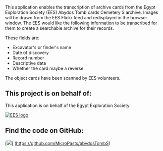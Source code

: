 This application enables the transcription of archive cards from the Egypt Exploration Society (EES) Abydos Tomb
cards Cemetery S archive. Images will be drawn from the EES Flickr feed and redisplayed in the browser window. The
EES would like the following information to be transcribed for them to create a searchable archive for their records. 

These fields are:

* Excavator's or finder's name
* Date of discovery
* Record number
* Descriptive data
* Whether the card maybe a reverse

The object cards have been scanned by EES volunteers.

## This project is on behalf of:

This application is on behalf of the Egypt Exploration Society.

[![EES logo](http://www.ees.ac.uk/images/logo.gif)](http://www.ees.ac.uk)

## Find the code on GitHub:

[![](https://micropasts-other.s3.amazonaws.com/other/github_logo.png)]
(https://github.com/MicroPasts/abydosTombS)
